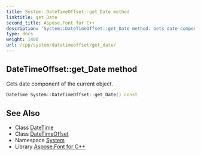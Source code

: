 ```yaml
---
title: System::DateTimeOffset::get_Date method
linktitle: get_Date
second_title: Aspose.Font for C++
description: 'System::DateTimeOffset::get_Date method. Gets date component of the current object in C++.'
type: docs
weight: 1400
url: /cpp/system/datetimeoffset/get_date/
---
```

## DateTimeOffset::get_Date method


Gets date component of the current object.

```cpp
DateTime System::DateTimeOffset::get_Date() const
```

## See Also

* Class [DateTime](../../datetime/)
* Class [DateTimeOffset](../)
* Namespace [System](../../)
* Library [Aspose.Font for C++](../../../)
